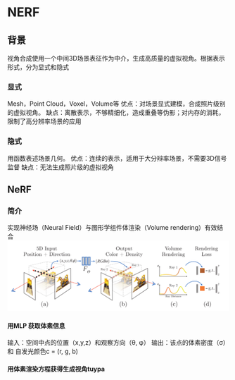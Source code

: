 # NERF
## 背景
视角合成使用一个中间3D场景表征作为中介，生成高质量的虚拟视角。根据表示形式，分为显式和隐式
### 显式
Mesh，Point Cloud，Voxel，Volume等
优点：对场景显式建模，合成照片级别的虚拟视角。
缺点：离散表示，不够精细化，造成重叠等伪影；对内存的消耗，限制了高分辨率场景的应用
### 隐式
用函数表述场景几何。
优点：连续的表示，适用于大分辩率场景，不需要3D信号监督
缺点：无法生成照片级的虚拟视角

## NeRF
### 简介
实现神经场（Neural Field）与图形学组件体渲染（Volume rendering）有效结合
![](https://raw.githubusercontent.com/LIUQI-creat/pic/main/20221114173108.png)
#### 用MLP 获取体素信息
输入：空间中点的位置（x,y,z）和观察方向（θ, φ）
输出：该点的体素密度（σ）和 自发光颜色c = (r, g, b)

#### 用体素渲染方程获得生成视角tuypa


<!--stackedit_data:
eyJoaXN0b3J5IjpbMTA4MzQ4MDk4NiwtOTMzOTE1ODMwLC0xMz
UzMTI2NTk2LDE2MTA2NDU1NjMsMjA0MDI5NzYyMl19
-->